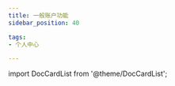 ```yaml
---
title: 一般账户功能
sidebar_position: 40

tags: 
- 个人中心

---
```


import DocCardList from '@theme/DocCardList';

<DocCardList />